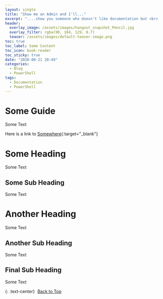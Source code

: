 ```yaml
---
layout: single
title: "Show me an Admin and I'll..."
excerpt: "....show you someone who doesn't like documentation but <br> probably writes it anyway because they know its worth"
header:
  overlay_image: /assets/images/hangout_snapshot_Pencil.jpg
  overlay_filter: rgba(90, 104, 129, 0.7)
  teaser: /assets/images/default-teaser-image.png
toc: true
toc_label: Some Content
toc_icon: book-reader
toc_sticky: true
date: "2020-08-21 20:49"
categories:
  - Blog
  - PowerShell
tags:
  - Documentation
  - PowerShell
---
```


# <icon class="fas fa-book"></icon> Some Guide

Some Text

Here is a link to [Somewhere][1]{:target="_blank"}

# Some Heading

Some Text

## Some Sub Heading

Some Text

# Another Heading

Some Text

## Another Sub Heading

Some Text

## Final Sub Heading

Some Text


{: .text-center}
<a href="#" class="btn btn--info btn--small"><i class="fas fa-caret-up" aria-hidden="true" style="color: white; margin-right:5px;"></i>Back to Top</a>


[1]: http://somewhere.com
